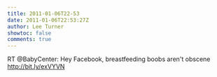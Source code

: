 ```yaml
---
title: 2011-01-06T22-53
date: 2011-01-06T22:53:27Z
author: Lee Turner
showtoc: false
comments: true
---
```


RT @BabyCenter: Hey Facebook, breastfeeding boobs aren't obscene http://bit.ly/exVYVN

